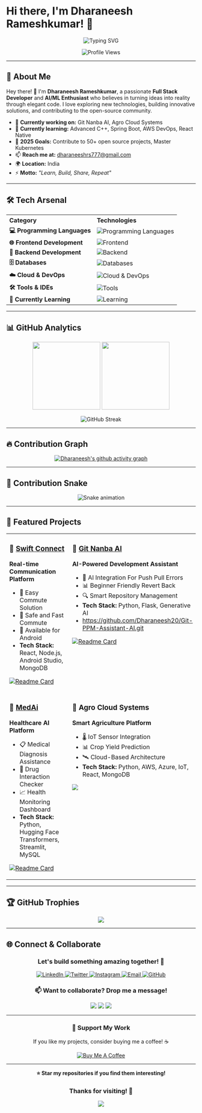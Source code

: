 # Hi there, I'm Dharaneesh Rameshkumar! 👋

<div align="center">
  
  ![Typing SVG](https://readme-typing-svg.herokuapp.com?font=Fira+Code&size=30&duration=3000&pause=1000&color=00D9FF&center=true&vCenter=true&width=600&lines=Welcome+to+my+GitHub+Profile!;Full+Stack+Developer;AI%2FML+Enthusiast;Cloud+Technology+Explorer;Always+Learning+New+Things!)

  <img src="https://komarev.com/ghpvc/?username=Dharaneesh20&color=blueviolet&style=flat-square&label=Profile+Views" alt="Profile Views"/>
  
</div>

---

## 🚀 About Me

Hey there! 👋 I'm **Dharaneesh Rameshkumar**, a passionate **Full Stack Developer** and **AI/ML Enthusiast** who believes in turning ideas into reality through elegant code. I love exploring new technologies, building innovative solutions, and contributing to the open-source community.

- 🔭 **Currently working on:** Git Nanba AI, Agro Cloud Systems
- 🌱 **Currently learning:** Advanced C++, Spring Boot, AWS DevOps, React Native
- 🎯 **2025 Goals:** Contribute to 50+ open source projects, Master Kubernetes
- 📫 **Reach me at:** dharaneeshrs777@gmail.com
- 🌍 **Location:** India
- ⚡ **Motto:** *"Learn, Build, Share, Repeat"*

---

## 🛠️ Tech Arsenal

<div align="center">

<table>
  <tr>
    <th align="left">Category</th>
    <th align="left">Technologies</th>
  </tr>
  <tr>
    <td><b>💻 Programming Languages</b></td>
    <td>
      <img src="https://skillicons.dev/icons?i=python,js,ts,java,cpp,c" alt="Programming Languages" />
    </td>
  </tr>
  <tr>
    <td><b>🌐 Frontend Development</b></td>
    <td>
      <img src="https://skillicons.dev/icons?i=react,html,css,tailwind" alt="Frontend" />
    </td>
  </tr>
  <tr>
    <td><b>🔧 Backend Development</b></td>
    <td>
      <img src="https://skillicons.dev/icons?i=nodejs,django,flask,fastapi" alt="Backend" />
    </td>
  </tr>
  <tr>
    <td><b>🗄️ Databases</b></td>
    <td>
      <img src="https://skillicons.dev/icons?i=mongodb,mysql,postgresql" alt="Databases" />
    </td>
  </tr>
  <tr>
    <td><b>☁️ Cloud & DevOps</b></td>
    <td>
      <img src="https://skillicons.dev/icons?i=aws,azure,docker,kubernetes,git" alt="Cloud & DevOps" />
    </td>
  </tr>
  <tr>
    <td><b>🛠️ Tools & IDEs</b></td>
    <td>
      <img src="https://skillicons.dev/icons?i=vscode,androidstudio,postman,github" alt="Tools" />
    </td>
  </tr>
  <tr>
    <td><b>🎯 Currently Learning</b></td>
    <td>
      <img src="https://skillicons.dev/icons?i=rust,spring,gcp" alt="Learning" />
    </td>
  </tr>
</table>

</div>

---

## 📊 GitHub Analytics

<div align="center">
  
  <img height="180em" src="https://github-readme-stats.vercel.app/api?username=Dharaneesh20&show_icons=true&theme=tokyonight&include_all_commits=true&count_private=true&hide_border=true"/>
  <img height="180em" src="https://github-readme-stats.vercel.app/api/top-langs/?username=Dharaneesh20&layout=compact&langs_count=8&theme=tokyonight&hide_border=true"/>

</div>

<div align="center">
  
  ![GitHub Streak](https://github-readme-streak-stats.herokuapp.com/?user=Dharaneesh20&theme=tokyonight&hide_border=true)

</div>

---

## 🔥 Contribution Graph

<div align="center">
  
  [![Dharaneesh's github activity graph](https://github-readme-activity-graph.vercel.app/graph?username=Dharaneesh20&theme=react-dark&hide_border=true&area=true)](https://github.com/ashutosh00710/github-readme-activity-graph)

</div>

---

## 🐍 Contribution Snake

<div align="center">
  
  ![Snake animation](https://raw.githubusercontent.com/Dharaneesh20/Dharaneesh20/output/github-contribution-grid-snake-dark.svg)

</div>

---

## 🎯 Featured Projects

<div align="center">

<table>
<tr>
<td width="50%" valign="top">

### 🚀 [Swift Connect](https://github.com/Dharaneesh20/Swift_Connect)
**Real-time Communication Platform**

- 💬 Easy Commute Solution
- 🔐 Safe and Fast Commute
- 📱 Available for Android
- **Tech Stack:** React, Node.js, Android Studio, MongoDB

[![Readme Card](https://github-readme-stats.vercel.app/api/pin/?username=Dharaneesh20&repo=Swift_Connect&theme=tokyonight&hide_border=true)](https://github.com/Dharaneesh20/Swift_Connect)

</td>
<td width="50%" valign="top">

### 🤖 [Git Nanba AI](https://dharaneesh20.github.io/Git-Nanba-AI/)
**AI-Powered Development Assistant**

- 🧠 AI Integration For Push Pull Errors
- 📊 Beginner Friendly Revert Back
- 🔍 Smart Repository Management
- **Tech Stack:** Python, Flask, Generative AI
- https://github.com/Dharaneesh20/Git-PPM-Assistant-AI.git

[![Readme Card](https://github-readme-stats.vercel.app/api/pin/?username=Dharaneesh20&repo=Git-PPM-Assistant-AI&theme=tokyonight&hide_border=true)](https://github.com/Dharaneesh20/Git-PPM-Assistant-AI)

</td>
</tr>
<tr>
<td width="50%" valign="top">

### 🏥 [MedAi](https://github.com/Dharaneesh20/MedAi)
**Healthcare AI Platform**

- 📋 Medical Diagnosis Assistance
- 💊 Drug Interaction Checker
- 📈 Health Monitoring Dashboard
- **Tech Stack:** Python, Hugging Face Transformers, Streamlit, MySQL

[![Readme Card](https://github-readme-stats.vercel.app/api/pin/?username=Dharaneesh20&repo=MedAi&theme=tokyonight&hide_border=true)](https://github.com/Dharaneesh20/MedAi)

</td>
<td width="50%" valign="top">

### 🌾 Agro Cloud Systems
**Smart Agriculture Platform**

- 🌡️ IoT Sensor Integration
- 📊 Crop Yield Prediction
- 🛰️ Cloud-Based Architecture
- **Tech Stack:** Python, AWS, Azure, IoT, React, MongoDB

<img src="https://github-readme-stats.vercel.app/api/pin/?username=Dharaneesh20&repo=AgroCloudSystems&theme=tokyonight&hide_border=true&show_owner=true" />

</td>
</tr>
</table>

</div>

---

## 🏆 GitHub Trophies

<div align="center">
  
  ![](https://github-profile-trophy.vercel.app/?username=Dharaneesh20&theme=tokyonight&no-frame=true&no-bg=false&margin-w=4&row=1)

</div>

---

## 🌐 Connect & Collaborate

<div align="center">

### Let's build something amazing together! 🚀

<p>
  <a href="https://www.linkedin.com/in/dharaneesh-r-s-984510308" target="_blank">
    <img src="https://img.shields.io/badge/LinkedIn-0077B5?style=for-the-badge&logo=linkedin&logoColor=white" alt="LinkedIn"/>
  </a>
  <a href="https://twitter.com/Dharaneesh13581" target="_blank">
    <img src="https://img.shields.io/badge/Twitter-1DA1F2?style=for-the-badge&logo=twitter&logoColor=white" alt="Twitter"/>
  </a>
  <a href="https://instagram.com/dh.x21.me" target="_blank">
    <img src="https://img.shields.io/badge/Instagram-E4405F?style=for-the-badge&logo=instagram&logoColor=white" alt="Instagram"/>
  </a>
  <a href="mailto:dharaneeshrs777@gmail.com">
    <img src="https://img.shields.io/badge/Email-D14836?style=for-the-badge&logo=gmail&logoColor=white" alt="Email"/>
  </a>
  <a href="https://github.com/Dharaneesh20" target="_blank">
    <img src="https://img.shields.io/badge/GitHub-100000?style=for-the-badge&logo=github&logoColor=white" alt="GitHub"/>
  </a>
</p>

### 📫 Want to collaborate? Drop me a message!

<p>
  <img src="https://img.shields.io/badge/Available_for-Freelance_Projects-brightgreen?style=for-the-badge"/>
  <img src="https://img.shields.io/badge/Open_to-Job_Opportunities-blue?style=for-the-badge"/>
  <img src="https://img.shields.io/badge/Love_to-Mentor_Beginners-orange?style=for-the-badge"/>
</p>

</div>

---

<div align="center">

### 💖 Support My Work

If you like my projects, consider buying me a coffee! ☕

[![Buy Me A Coffee](https://img.shields.io/badge/Buy%20Me%20A%20Coffee-FFDD00?style=for-the-badge&logo=buy-me-a-coffee&logoColor=black)](https://www.buymeacoffee.com/dharaneesh20)

---

**⭐ Star my repositories if you find them interesting!**

### Thanks for visiting! 🙏

![](https://hit.yhype.me/github/profile?user_id=Dharaneesh20)

</div>